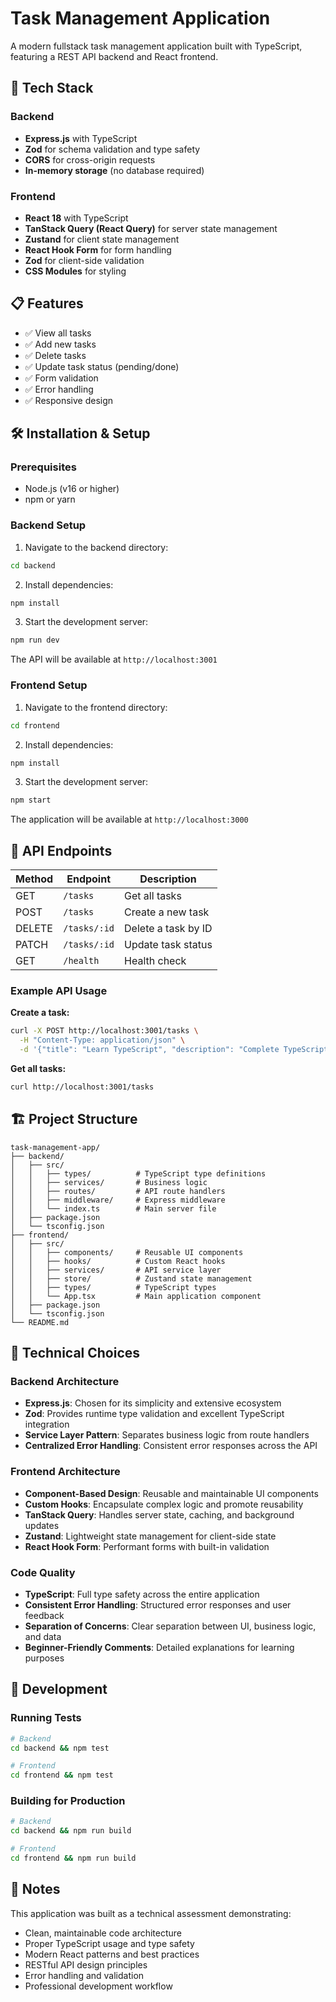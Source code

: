 # Task Management Application

A modern fullstack task management application built with TypeScript, featuring a REST API backend and React frontend.

## 🚀 Tech Stack

### Backend
- **Express.js** with TypeScript
- **Zod** for schema validation and type safety
- **CORS** for cross-origin requests
- **In-memory storage** (no database required)

### Frontend
- **React 18** with TypeScript
- **TanStack Query (React Query)** for server state management
- **Zustand** for client state management
- **React Hook Form** for form handling
- **Zod** for client-side validation
- **CSS Modules** for styling

## 📋 Features

- ✅ View all tasks
- ✅ Add new tasks
- ✅ Delete tasks
- ✅ Update task status (pending/done)
- ✅ Form validation
- ✅ Error handling
- ✅ Responsive design

## 🛠️ Installation & Setup

### Prerequisites
- Node.js (v16 or higher)
- npm or yarn

### Backend Setup

1. Navigate to the backend directory:
```bash
cd backend
```

2. Install dependencies:
```bash
npm install
```

3. Start the development server:
```bash
npm run dev
```

The API will be available at `http://localhost:3001`

### Frontend Setup

1. Navigate to the frontend directory:
```bash
cd frontend
```

2. Install dependencies:
```bash
npm install
```

3. Start the development server:
```bash
npm start
```

The application will be available at `http://localhost:3000`

## 📡 API Endpoints

| Method | Endpoint | Description |
|--------|----------|-------------|
| GET | `/tasks` | Get all tasks |
| POST | `/tasks` | Create a new task |
| DELETE | `/tasks/:id` | Delete a task by ID |
| PATCH | `/tasks/:id` | Update task status |
| GET | `/health` | Health check |

### Example API Usage

**Create a task:**
```bash
curl -X POST http://localhost:3001/tasks \
  -H "Content-Type: application/json" \
  -d '{"title": "Learn TypeScript", "description": "Complete TypeScript tutorial", "status": "pending"}'
```

**Get all tasks:**
```bash
curl http://localhost:3001/tasks
```

## 🏗️ Project Structure

```
task-management-app/
├── backend/
│   ├── src/
│   │   ├── types/          # TypeScript type definitions
│   │   ├── services/       # Business logic
│   │   ├── routes/         # API route handlers
│   │   ├── middleware/     # Express middleware
│   │   └── index.ts        # Main server file
│   ├── package.json
│   └── tsconfig.json
├── frontend/
│   ├── src/
│   │   ├── components/     # Reusable UI components
│   │   ├── hooks/          # Custom React hooks
│   │   ├── services/       # API service layer
│   │   ├── store/          # Zustand state management
│   │   ├── types/          # TypeScript types
│   │   └── App.tsx         # Main application component
│   ├── package.json
│   └── tsconfig.json
└── README.md
```

## 🎯 Technical Choices

### Backend Architecture
- **Express.js**: Chosen for its simplicity and extensive ecosystem
- **Zod**: Provides runtime type validation and excellent TypeScript integration
- **Service Layer Pattern**: Separates business logic from route handlers
- **Centralized Error Handling**: Consistent error responses across the API

### Frontend Architecture
- **Component-Based Design**: Reusable and maintainable UI components
- **Custom Hooks**: Encapsulate complex logic and promote reusability
- **TanStack Query**: Handles server state, caching, and background updates
- **Zustand**: Lightweight state management for client-side state
- **React Hook Form**: Performant forms with built-in validation

### Code Quality
- **TypeScript**: Full type safety across the entire application
- **Consistent Error Handling**: Structured error responses and user feedback
- **Separation of Concerns**: Clear separation between UI, business logic, and data
- **Beginner-Friendly Comments**: Detailed explanations for learning purposes

## 🧪 Development

### Running Tests
```bash
# Backend
cd backend && npm test

# Frontend
cd frontend && npm test
```

### Building for Production
```bash
# Backend
cd backend && npm run build

# Frontend
cd frontend && npm run build
```

## 📝 Notes

This application was built as a technical assessment demonstrating:
- Clean, maintainable code architecture
- Proper TypeScript usage and type safety
- Modern React patterns and best practices
- RESTful API design principles
- Error handling and validation
- Professional development workflow
